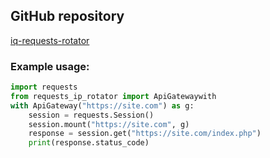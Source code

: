 ## GitHub repository

[iq-requests-rotator](https://github.com/Ge0rg3/requests-ip-rotator/blob/e0b493853883fa7fbfdc4b8c1341aeb5760e2a0a/requests_ip_rotator/ip_rotator.py#L31)

### Example usage:

```python
import requests
from requests_ip_rotator import ApiGatewaywith
with ApiGateway("https://site.com") as g:
    session = requests.Session()
    session.mount("https://site.com", g)
    response = session.get("https://site.com/index.php")
    print(response.status_code)
```
